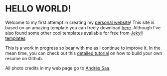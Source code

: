 # HELLO WORLD!

Welcome to my first attempt in creating my [personal website](https://xacfran.github.io/digital-resume/)! This site is based on an amazing template you can freely download [here](https://bootstrapmade.com/iportfolio-bootstrap-portfolio-websites-template/). Although I've also found some other cool templates available for free from [Jekyll templates](https://jekyllthemes.io/)

This is a work in progress so bear with me as I continue to improve it. In the mean time, you can check out this [detailed tutorial](https://workwithcarolyn.com/blog/digital-cv-guide) on how to build your own resume on Github.

All photo credits in my web page go to [Andrés Saa](https://andressaa.com/).